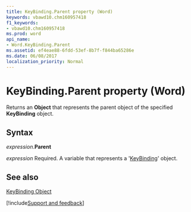 ```yaml
---
title: KeyBinding.Parent property (Word)
keywords: vbawd10.chm160957418
f1_keywords:
- vbawd10.chm160957418
ms.prod: word
api_name:
- Word.KeyBinding.Parent
ms.assetid: ef4eae88-6fdd-53ef-8b7f-f844ba65286e
ms.date: 06/08/2017
localization_priority: Normal
---
```



# KeyBinding.Parent property (Word)

Returns an  **Object** that represents the parent object of the specified **KeyBinding** object.


## Syntax

_expression_.**Parent**

_expression_ Required. A variable that represents a '[KeyBinding](Word.KeyBinding.md)' object.


## See also


[KeyBinding Object](Word.KeyBinding.md)

[!include[Support and feedback](~/includes/feedback-boilerplate.md)]